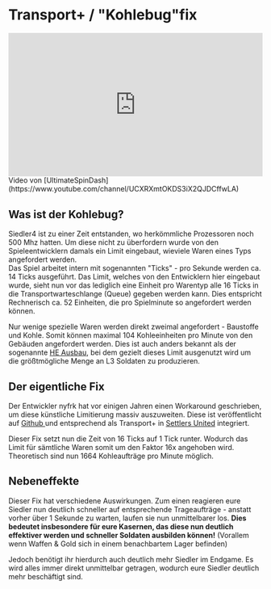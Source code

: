 # Transport+ / "Kohlebug"fix

<iframe style="width: 100%;aspect-ratio:16/9;" src="https://www.youtube.com/embed/NSWV3QzbWQU" frameborder="0" allowfullscreen></iframe>
<figcaption markdown>
Video von [UltimateSpinDash](https://www.youtube.com/channel/UCXRXmtOKDS3iX2QJDCffwLA)

</figcaption>
            

## Was ist der Kohlebug?

Siedler4 ist zu einer Zeit entstanden, wo herkömmliche Prozessoren noch 500 Mhz hatten. Um diese nicht zu überfordern wurde von den Spieleentwicklern damals ein Limit eingebaut, wieviele Waren eines Typs angefordert werden. \
Das Spiel arbeitet intern mit sogenannten "Ticks" - pro Sekunde werden ca. 14 Ticks ausgeführt. Das Limit, welches von den Entwicklern hier eingebaut wurde, sieht nun vor das lediglich eine Einheit pro Warentyp alle 16 Ticks in die Transportwarteschlange (Queue) gegeben werden kann. Dies entspricht Rechnerisch ca. 52 Einheiten, die pro Spielminute so angefordert werden können.

Nur wenige spezielle Waren werden direkt zweimal angefordert - Baustoffe und Kohle. Somit können maximal 104 Kohleeinheiten pro Minute von den Gebäuden angefordert werden. Dies ist auch anders bekannt als der sogenannte [HE Ausbau](../produktionsverhaeltnisse/he-ausbau-2-zu-1-gold.md), bei dem gezielt dieses Limit ausgenutzt wird um die größtmögliche Menge an L3 Soldaten zu produzieren.&#x20;

## Der eigentliche Fix

Der Entwickler nyfrk hat vor einigen Jahren einen Workaround geschrieben, um diese künstliche Limitierung massiv auszuweiten. Diese ist veröffentlicht auf [Github ](https://github.com/nyfrk/Settlers4-Coalfix)und entsprechend als Transport+ in [Settlers United](settlers-united.md) integriert.&#x20;

Dieser Fix setzt nun die Zeit von 16 Ticks auf 1 Tick runter. Wodurch das Limit für sämtliche Waren somit um den Faktor 16x angehoben wird. Theoretisch sind nun 1664 Kohleaufträge pro Minute möglich.&#x20;

## Nebeneffekte

Dieser Fix hat verschiedene Auswirkungen. Zum einen reagieren eure Siedler nun deutlich schneller auf entsprechende Trageaufträge - anstatt vorher über 1 Sekunde zu warten, laufen sie nun unmittelbarer los. **Dies bedeutet insbesondere für eure Kasernen, das diese nun deutlich effektiver werden und schneller Soldaten ausbilden können!** (Vorallem wenn Waffen & Gold sich  in einem benachbartem Lager befinden)

Jedoch benötigt ihr hierdurch auch deutlich mehr Siedler im Endgame. Es wird alles immer direkt unmittelbar getragen, wodurch eure Siedler deutlich mehr beschäftigt sind.&#x20;
